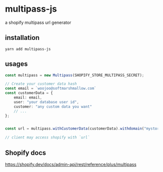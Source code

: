 # multipass-js
a shopify multipass url generator

## installation

`yarn add multipass-js`


## usages
``` typescript
const multipass = new Multipass(SHOPIFY_STORE_MULTIPASS_SECRET);

// Create your customer data hash
const email = `woojoo@softmarshmallow.com`
const customerData = {
    email: email,
    user: "your database user id",
    customer: "any custom data you want"
    // ...
};


const url = multipass.withCustomerData(customerData).withdomain("mystore.shopify.com").withRedirect("products/primary").url();

// client may access shopify with `url`
```


## Shopify docs
https://shopify.dev/docs/admin-api/rest/reference/plus/multipass